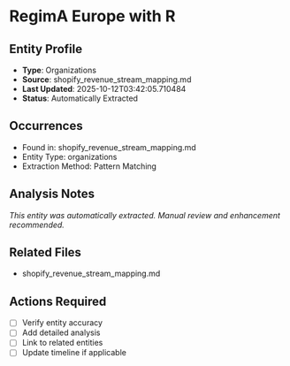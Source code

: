 # RegimA Europe with R 

## Entity Profile
- **Type**: Organizations
- **Source**: shopify_revenue_stream_mapping.md
- **Last Updated**: 2025-10-12T03:42:05.710484
- **Status**: Automatically Extracted

## Occurrences
- Found in: shopify_revenue_stream_mapping.md
- Entity Type: organizations
- Extraction Method: Pattern Matching

## Analysis Notes
*This entity was automatically extracted. Manual review and enhancement recommended.*

## Related Files
- shopify_revenue_stream_mapping.md

## Actions Required
- [ ] Verify entity accuracy
- [ ] Add detailed analysis
- [ ] Link to related entities
- [ ] Update timeline if applicable
